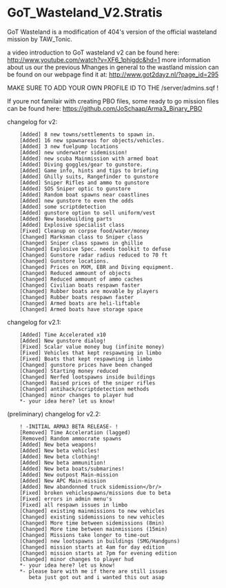 GoT_Wasteland_V2.Stratis
========================

GoT Wasteland is a modification of 404's version of the official wasteland mission by TAW_Tonic.

a video introduction to GoT wasteland v2 can be found here: http://www.youtube.com/watch?v=XF6_1phigdc&hd=1
more information about us our the previous Mhanges in general to the wastland mission can be found on our webpage
find it at: http://www.got2dayz.nl/?page_id=295

MAKE SURE TO ADD YOUR OWN PROFILE ID TO THE /server/admins.sqf !

If youre not familair with creating PBO files, some ready to go mission files can be found here: https://github.com/JoSchaap/Arma3_Binary_PBO

changelog for v2:

		[Added] 8 new towns/settlements to spawn in.
		[Added] 16 new spawnareas for objects/vehicles.
		[Added] 3 new fuelpump locations
		[Added] new underwater sidemission!
		[Added] new scuba Mainmission with armed boat
		[Added] Diving goggles/gear to gunstore.
		[Added] Game info, hints and tips to briefing
		[Added] Ghilly suits, Rangefinder to gunstore
		[Added] Sniper Rifles and ammo to gunstore
		[Added] SOS Sniper optic to gunstore
		[Added] Random boat spawns near coastlines
		[Added] new gunstore to even the odds
		[Added] some scriptdetection
		[Added] gunstore option to sell uniform/vest
		[Added] New basebuilding parts
		[Added] Explosive specialist class
		[Fixed] Cleanup on corpse food/water/money
		[Changed] Marksman class to Sniper class
		[Changed] Sniper class spawns in ghillie
		[Changed] Explosive Spec. needs toolkit to defuse
		[Changed] Gunstore radar radius reduced to 70 ft
		[Changed] Gunstore locations.
		[Changed] Prices on MXM, EBR and Diving equipment.
		[Changed] Reduced ammount of objects
		[Changed] Reduced ammount of ammo caches
		[Changed] Civilian boats respawn faster
		[Changed] Rubber boats are movable by players
		[Changed] Rubber boats respawn faster
		[Changed] Armed boats are heli-liftable
		[Changed] Armed boats have storage space

changelog for v2.1:

		[Added] Time Accelerated x10
		[Added] New gunstore dialog!
		[Fixed] Scalar value money bug (infinite money)
		[Fixed] Vehicles that kept respawning in limbo
		[Fixed] Boats that kept respawning in limbo
		[Changed] gunstore prices have been changed
		[Changed] Starting money reduced
		[Changed] Nerfed lootspawns inside buildings
		[Changed] Raised prices of the sniper rifles
		[Changed] antihack/scriptdetection methods
		[Changed] minor changes to player hud
		*- your idea here? let us know!

(preliminary) changelog for v2.2:

		! -INITIAL ARMA3 BETA RELEASE- !
		[Removed] Time Acceleration (lagged)
		[Removed] Random ammocrate spawns
		[Added] New beta weapons!
		[Added] New beta vehicles!
		[Added] New beta clothing!
		[Added] New beta ammunition!
		[Added] New beta boats/submarines!
		[Added] New outpost Main-mission
		[Added] New APC Main-mission
		[Added] New abandonned truck sidemission</br/>
		[Fixed] broken vehiclespawns/missions due to beta
		[Fixed] errors in admin menu's
		[Fixed] all respawn issues in limbo
		[Changed] existing mainmissions to new vehicles
		[Changed] existing sidemissions to new vehicles
		[Changed] More time between sidemissions (8min)
		[Changed] More time between mainmissions (15min)
		[Changed] Missions take longer to time-out
		[Changed] new lootspawns in buildings (SMG/Handguns)
		[Changed] mission starts at 4am for day edition
		[Changed] mission starts at 7pm for evening edition
		[Changed] minor changes to player hud
		*- your idea here? let us know!
		*- please bare with me if there are still issues
		   beta just got out and i wanted this out asap



